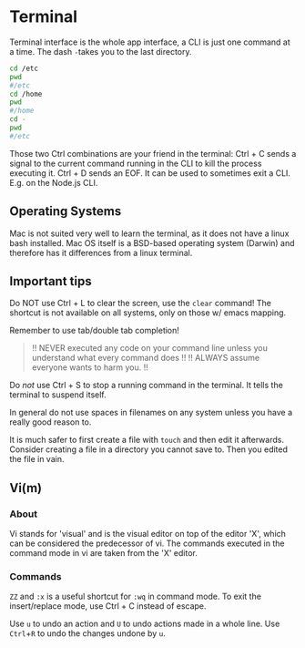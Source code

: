 # Terminal
Terminal interface is the whole app interface, a CLI is just one command at a time.
The dash `-`takes you to the last directory.

```bash
cd /etc
pwd
#/etc
cd /home
pwd
#/home
cd -
pwd
#/etc
```

Those two Ctrl combinations are your friend in the terminal:
Ctrl + C sends a signal to the current command running in the CLI to kill the process executing it.
Ctrl + D sends an EOF. It can be used to sometimes exit a CLI. E.g. on the Node.js CLI.

## Operating Systems
Mac is not suited very well to learn the terminal, as it does not have a linux bash installed. Mac OS itself is a BSD-based operating system (Darwin) and therefore has it differences from a linux terminal.

## Important tips
Do NOT use Ctrl + L to clear the screen, use the `clear` command! The shortcut is not available on all systems, only on those w/ emacs mapping.

Remember to use tab/double tab completion!

> !! NEVER executed any code on your command line unless you understand what every command does !!
> !! ALWAYS assume everyone wants to harm you. !!

Do *not* use Ctrl + S to stop a running command in the terminal. It tells the terminal to suspend itself.

In general do not use spaces in filenames on any system unless you have a really good reason to.

It is much safer to first create a file with `touch` and then edit it afterwards. Consider creating a file in a directory you cannot save to. Then you edited the file in vain.

## Vi(m)

### About
Vi stands for 'visual' and is the visual editor on top of the editor 'X', which can be considered the predecessor of vi.
The commands executed in the command mode in vi are taken from the 'X' editor.

### Commands
`ZZ` and `:x` is a useful shortcut for `:wq` in command mode.
To exit the insert/replace mode, use Ctrl + C instead of escape.

Use `u` to undo an action and `U` to undo actions made in a whole line. Use `Ctrl`+`R` to undo the changes undone by `u`. 
